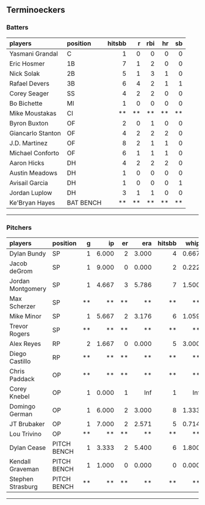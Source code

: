## Terminoeckers

### Batters

 
|players           |position  | hitsbb|  r| rbi| hr| sb| 
|:-----------------|:---------|------:|--:|---:|--:|--:| 
|Yasmani Grandal   |C         |      1|  0|   0|  0|  0| 
|Eric Hosmer       |1B        |      7|  1|   2|  0|  0| 
|Nick Solak        |2B        |      5|  1|   3|  1|  0| 
|Rafael Devers     |3B        |      6|  4|   2|  1|  1| 
|Corey Seager      |SS        |      4|  2|   2|  0|  0| 
|Bo Bichette       |MI        |      1|  0|   0|  0|  0| 
|Mike Moustakas    |CI        |     **| **|  **| **| **| 
|Byron Buxton      |OF        |      2|  0|   1|  0|  0| 
|Giancarlo Stanton |OF        |      4|  2|   2|  2|  0| 
|J.D. Martinez     |OF        |      8|  2|   1|  1|  0| 
|Michael Conforto  |OF        |      6|  1|   1|  1|  0| 
|Aaron Hicks       |DH        |      4|  2|   2|  2|  0| 
|Austin Meadows    |DH        |      1|  0|   0|  0|  0| 
|Avisail Garcia    |DH        |      1|  0|   0|  0|  1| 
|Jordan Luplow     |DH        |      3|  1|   1|  0|  0| 
|Ke'Bryan Hayes    |BAT BENCH |     **| **|  **| **| **| 


* * *

### Pitchers

 
|players           |position    |  g|    ip| er|   era| hitsbb|  whip| so|  w| sv| 
|:-----------------|:-----------|--:|-----:|--:|-----:|------:|-----:|--:|--:|--:| 
|Dylan Bundy       |SP          |  1| 6.000|  2| 3.000|      4| 0.667|  6|  0|  0| 
|Jacob deGrom      |SP          |  1| 9.000|  0| 0.000|      2| 0.222| 15|  1|  0| 
|Jordan Montgomery |SP          |  1| 4.667|  3| 5.786|      7| 1.500|  5|  0|  0| 
|Max Scherzer      |SP          | **|    **| **|    **|     **|    **| **| **| **| 
|Mike Minor        |SP          |  1| 5.667|  2| 3.176|      6| 1.059|  9|  1|  0| 
|Trevor Rogers     |SP          | **|    **| **|    **|     **|    **| **| **| **| 
|Alex Reyes        |RP          |  2| 1.667|  0| 0.000|      5| 3.000|  3|  0|  2| 
|Diego Castillo    |RP          | **|    **| **|    **|     **|    **| **| **| **| 
|Chris Paddack     |OP          | **|    **| **|    **|     **|    **| **| **| **| 
|Corey Knebel      |OP          |  1| 0.000|  1|   Inf|      1|   Inf|  0|  0|  0| 
|Domingo German    |OP          |  1| 6.000|  2| 3.000|      8| 1.333|  6|  1|  0| 
|JT Brubaker       |OP          |  1| 7.000|  2| 2.571|      5| 0.714|  5|  0|  0| 
|Lou Trivino       |OP          | **|    **| **|    **|     **|    **| **| **| **| 
|Dylan Cease       |PITCH BENCH |  1| 3.333|  2| 5.400|      6| 1.800|  5|  0|  0| 
|Kendall Graveman  |PITCH BENCH |  1| 1.000|  0| 0.000|      0| 0.000|  2|  0|  0| 
|Stephen Strasburg |PITCH BENCH | **|    **| **|    **|     **|    **| **| **| **| 


* * *


